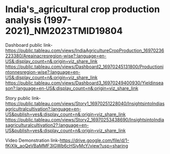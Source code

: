 # India's_agricultural crop production analysis (1997-2021)_NM2023TMID19804


Dashboard public link-https://public.tableau.com/views/IndiaAgricultureCropProduction_16970236223380/Areainacresregion-wise?:language=en-US&:display_count=n&:origin=viz_share_link
                      https://public.tableau.com/views/Dashboard2_16970245131800/Productionintonnesregion-wise?:language=en-US&:display_count=n&:origin=viz_share_link
                      https://public.tableau.com/views/Dashboard3_16970249400930/Yieldinseason?:language=en-US&:display_count=n&:origin=viz_share_link

                      
Story public link-https://public.tableau.com/views/Story1_16970251228040/InsightsintoIndiasagricultralcultivation?:language=en-US&publish=yes&:display_count=n&:origin=viz_share_link
                  https://public.tableau.com/views/Story2_16970253438690/InsightsintoIndiasagriculturalcultivation2?:language=en-US&publish=yes&:display_count=n&:origin=viz_share_link

                  
Video Demonstration link-https://drive.google.com/file/d/1-fKjXlk_aoQeVBaMMF3IGWb6cHSiyMcY/view?usp=sharing
